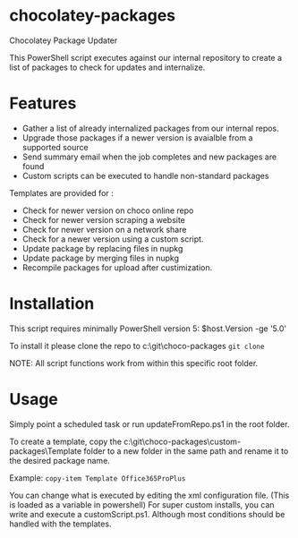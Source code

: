 # chocolatey-packages
Chocolatey Package Updater

This PowerShell script executes against our internal repository to create a list of packages to check for updates and internalize.

# Features
* Gather a list of already internalized packages from our internal repos.
* Upgrade those packages if a newer version is avaialble from a supported source
* Send summary email when the job completes and new packages are found
* Custom scripts can be executed to handle non-standard packages

Templates are provided for :
* Check for newer version on choco online repo
* Check for newer version scraping a website
* Check for newer version on a network share
* Check for a newer version using a custom script.
* Update package by replacing files in nupkg
* Update package by merging files in nupkg
* Recompile packages for upload after custimization.


# Installation
This script requires minimally PowerShell version 5: $host.Version -ge '5.0'

To install it please clone the repo to c:\git\choco-packages
`git clone`

NOTE: All script functions work from within this specific root folder. 

# Usage

Simply point a scheduled task or run updateFromRepo.ps1 in the root folder.

To create a template, copy the c:\git\choco-packages\custom-packages\Template folder to a new folder in the same path and rename it to the desired package name.

Example: `copy-item Template Office365ProPlus`

You can change what is executed by  editing the xml configuration file. (This is loaded as a variable in powershell)
For super custom installs, you can write and execute a customScript.ps1. Although most conditions should be handled with the templates.
